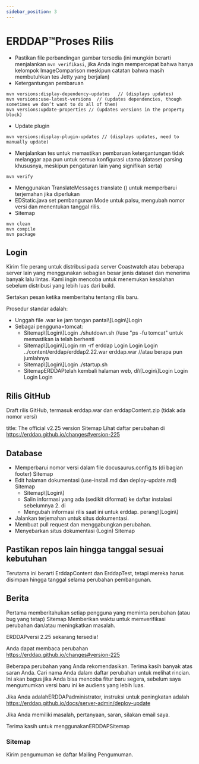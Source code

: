 ```yaml
---
sidebar_position: 3
---
```

# ERDDAP™Proses Rilis
* Pastikan file perbandingan gambar tersedia (ini mungkin berarti menjalankan `mvn verifikasi`, jika Anda ingin mempercepat bahwa hanya kelompok ImageComparison meskipun catatan bahwa masih membutuhkan tes Jetty yang berjalan) 
* Ketergantungan pembaruan
```
mvn versions:display-dependency-updates   // (displays updates)
mvn versions:use-latest-versions  // (updates dependencies, though sometimes we don’t want to do all of them)
mvn versions:update-properties // (updates versions in the property block)
```
* Update plugin
```
mvn versions:display-plugin-updates // (displays updates, need to manually update)
```
* Menjalankan tes untuk memastikan pembaruan ketergantungan tidak melanggar apa pun untuk semua konfigurasi utama (dataset parsing khususnya, meskipun pengaturan lain yang signifikan serta) 
```
mvn verify
```
* Menggunakan TranslateMessages.translate () untuk memperbarui terjemahan jika diperlukan
* EDStatic.java set pembangunan Mode untuk palsu, mengubah nomor versi dan menentukan tanggal rilis.
* Sitemap
```
mvn clean
mvn compile
mvn package
```
## Login
Kirim file perang untuk distribusi pada server Coastwatch atau beberapa server lain yang menggunakan sebagian besar jenis dataset dan menerima banyak lalu lintas.
Kami ingin mencoba untuk menemukan kesalahan sebelum distribusi yang lebih luas dari build.

Sertakan pesan ketika memberitahu tentang rilis baru.

Prosedur standar adalah:
* Unggah file .war ke jam tangan pantai\\[Login\\]Login
* Sebagai pengguna=tomcat:
  * Sitemap\\[Login\\]Login
./shutdown.sh //use "ps -fu tomcat" untuk memastikan ia telah berhenti
  * Sitemap\\[Login\\]Login
rm -rf erddap
Login Login
Login ../content/erddap/erddap2.22.war erddap.war //atau berapa pun jumlahnya
  * Sitemap\\[Login\\]Login
./startup.sh
  * SitemapERDDAPtelah kembali halaman web, di\\[Login\\]Login
Login
Login
Login

## Rilis GitHub
Draft rilis GitHub, termasuk erddap.war dan erddapContent.zip  (tidak ada nomor versi) 

title: The official v2.25 version
Sitemap Lihat daftar perubahan di
       https://erddap.github.io/changes#version-225
 

## Database
* Memperbarui nomor versi dalam file docusaurus.config.ts (di bagian footer) Sitemap
* Edit halaman dokumentasi (use-install.md dan deploy-update.md) Sitemap
  * Sitemap\\[Login\\] 
  * Salin informasi yang ada (sedikit diformat) ke daftar instalasi sebelumnya 2. di
  * Mengubah informasi rilis saat ini untuk erddap. perang\\[Login\\]
* Jalankan terjemahan untuk situs dokumentasi.
* Membuat pull request dan menggabungkan perubahan.
* Menyebarkan situs dokumentasi (Login) Sitemap

## Pastikan repos lain hingga tanggal sesuai kebutuhan
Terutama ini berarti ErddapContent dan ErddapTest, tetapi mereka harus disimpan hingga tanggal selama perubahan pembangunan.

## Berita
Pertama memberitahukan setiap pengguna yang meminta perubahan (atau bug yang tetap) Sitemap Memberikan waktu untuk memverifikasi perubahan dan/atau meningkatkan masalah.

ERDDAPversi 2.25 sekarang tersedia&#33;

Anda dapat membaca perubahan
 https://erddap.github.io/changes#version-225
 

Beberapa perubahan yang Anda rekomendasikan. Terima kasih banyak atas saran Anda. Cari nama Anda dalam daftar perubahan untuk melihat rincian. Ini akan bagus jika Anda bisa mencoba fitur baru segera, sebelum saya mengumumkan versi baru ini ke audiens yang lebih luas.

Jika Anda adalahERDDAPadministrator, instruksi untuk peningkatan adalah
 https://erddap.github.io/docs/server-admin/deploy-update
 

Jika Anda memiliki masalah, pertanyaan, saran, silakan email saya.

Terima kasih untuk menggunakanERDDAPSitemap

### Sitemap
Kirim pengumuman ke daftar Mailing Pengumuman.

